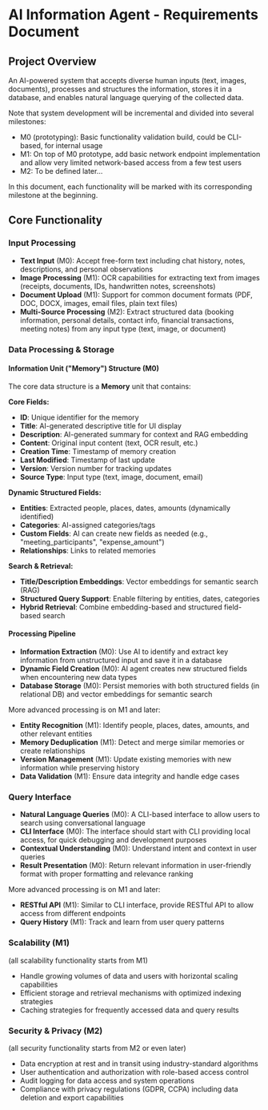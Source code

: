 # AI Information Agent - Requirements Document

## Project Overview

An AI-powered system that accepts diverse human inputs (text, images, documents), processes and structures the information, stores it in a database, and enables natural language querying of the collected data.

Note that system development will be incremental and divided into several milestones:

- M0 (prototyping): Basic functionality validation build, could be CLI-based, for internal usage
- M1: On top of M0 prototype, add basic network endpoint implementation and allow very limited network-based access from a few test users 
- M2: To be defined later... 

In this document, each functionality will be marked with its corresponding milestone at the beginning.


## Core Functionality


### Input Processing
- **Text Input** (M0): Accept free-form text including chat history, notes, descriptions, and personal observations
- **Image Processing** (M1): OCR capabilities for extracting text from images (receipts, documents, IDs, handwritten notes, screenshots)
- **Document Upload** (M1): Support for common document formats (PDF, DOC, DOCX, images, email files, plain text files)
- **Multi-Source Processing** (M2): Extract structured data (booking information, personal details, contact info, financial transactions, meeting notes) from any input type (text, image, or document)


### Data Processing & Storage

#### Information Unit ("Memory") Structure (M0)

The core data structure is a **Memory** unit that contains:

**Core Fields:**
- **ID**: Unique identifier for the memory
- **Title**: AI-generated descriptive title for UI display
- **Description**: AI-generated summary for context and RAG embedding
- **Content**: Original input content (text, OCR result, etc.)
- **Creation Time**: Timestamp of memory creation
- **Last Modified**: Timestamp of last update
- **Version**: Version number for tracking updates
- **Source Type**: Input type (text, image, document, email)

**Dynamic Structured Fields:**
- **Entities**: Extracted people, places, dates, amounts (dynamically identified)
- **Categories**: AI-assigned categories/tags
- **Custom Fields**: AI can create new fields as needed (e.g., "meeting_participants", "expense_amount")
- **Relationships**: Links to related memories

**Search & Retrieval:**
- **Title/Description Embeddings**: Vector embeddings for semantic search (RAG)
- **Structured Query Support**: Enable filtering by entities, dates, categories
- **Hybrid Retrieval**: Combine embedding-based and structured field-based search

#### Processing Pipeline
- **Information Extraction** (M0): Use AI to identify and extract key information from unstructured input and save it in a database
- **Dynamic Field Creation** (M0): AI agent creates new structured fields when encountering new data types
- **Database Storage** (M0): Persist memories with both structured fields (in relational DB) and vector embeddings for semantic search 


More advanced processing is on M1 and later:
- **Entity Recognition** (M1): Identify people, places, dates, amounts, and other relevant entities
- **Memory Deduplication** (M1): Detect and merge similar memories or create relationships
- **Version Management** (M1): Update existing memories with new information while preserving history
- **Data Validation** (M1): Ensure data integrity and handle edge cases


### Query Interface
- **Natural Language Queries** (M0): A CLI-based interface to allow users to search using conversational language
- **CLI Interface** (M0): The interface should start with CLI providing local access, for quick debugging and development purposes
- **Contextual Understanding** (M0): Understand intent and context in user queries
- **Result Presentation** (M0): Return relevant information in user-friendly format with proper formatting and relevance ranking


More advanced processing is on M1 and later:
- **RESTful API** (M1): Similar to CLI interface, provide RESTful API to allow access from different endpoints
- **Query History** (M1): Track and learn from user query patterns


### Scalability (M1)
(all scalability functionality starts from M1)
- Handle growing volumes of data and users with horizontal scaling capabilities
- Efficient storage and retrieval mechanisms with optimized indexing strategies
- Caching strategies for frequently accessed data and query results

### Security & Privacy (M2)
(all security functionality starts from M2 or even later)
- Data encryption at rest and in transit using industry-standard algorithms
- User authentication and authorization with role-based access control
- Audit logging for data access and system operations
- Compliance with privacy regulations (GDPR, CCPA) including data deletion and export capabilities
